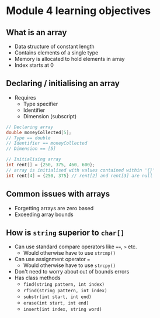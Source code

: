 # Module 4 learning objectives

## What is an array

- Data structure of constant length
- Contains elements of a single type
- Memory is allocated to hold elements in array
- Index starts at 0

## Declaring / initialising an array

- Requires
    - Type specifier
    - Identifier
    - Dimension (subscript)

``` cpp
// Declaring array
double moneyCollected[5];
// Type == double
// Identifier == moneyCollected
// Dimension == [5]

// Initialising array
int rent[] = {250, 375, 460, 600};
// array is initialised with values contained within '{}'
int rent[4] = {250, 375} // rent[2] and rent[3] are null
```

## Common issues with arrays

- Forgetting arrays are zero based
- Exceeding array bounds

## How is `string` superior to `char[]`

- Can use standard compare operators like `==`, `>` etc.
    - Would otherwise have to use `strcmp()`
- Can use assignment operator `=`
    - Would otherwise have to use `strcpy()`
- Don't need to worry about out of bounds errors
- Has class methods
    - `find(string pattern, int index)`
    - `rfind(string pattern, int index)`
    - `substr(int start, int end)`
    - `erase(int start, int end)`
    - `insert(int index, string word)`